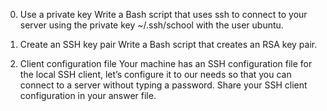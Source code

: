 0. Use a private key
Write a Bash script that uses ssh to connect to your server using the private key ~/.ssh/school with the user ubuntu.

1. Create an SSH key pair
Write a Bash script that creates an RSA key pair.

2. Client configuration file
Your machine has an SSH configuration file for the local SSH client, let’s configure it to our needs so that you can connect to a server without typing a password. Share your SSH client configuration in your answer file.
